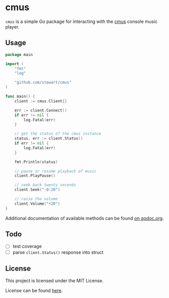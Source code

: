 # cmus

`cmus` is a simple Go package for interacting with the [cmus][] console music player.

[cmus]: https://cmus.github.io/

## Usage

```go
package main

import (
	"fmt"
	"log"

	"github.com/stewart/cmus"
)

func main() {
	client := cmus.Client{}

	err := client.Connect()
	if err != nil {
		log.Fatal(err)
	}

	// get the status of the cmus instance
	status, err := client.Status()
	if err != nil {
		log.Fatal(err)
	}

	fmt.Println(status)

	// pause or resume playback of music
	client.PlayPause()

	// seek back twenty seconds
	client.Seek("-0:20")

	// raise the volume
	client.Volume("+20")
}
```

Additional documentation of available methods can be found [on godoc.org][godocs].

[godocs]: https://godoc.org/github.com/stewart/cmus

## Todo

- [ ] test coverage
- [ ] parse `client.Status()` response into struct

## License

This project is licensed under the MIT License.

License can be found [here](LICENSE).

